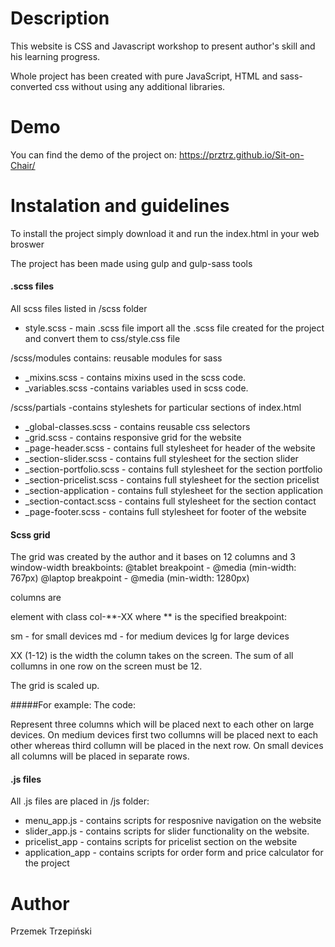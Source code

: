 # Description
This website is CSS and Javascript workshop to present author's skill and his learning progress.

Whole project has been created with pure JavaScript, HTML and sass-converted css without using any additional libraries.

# Demo
You can find the demo of the project on: https://prztrz.github.io/Sit-on-Chair/

# Instalation and guidelines
To install the project simply download it and run the index.html in your web broswer

The project has been made using gulp and gulp-sass tools

#### .scss files
All scss files listed in /scss folder

* style.scss - main .scss file import all the .scss file created for the project and convert them to css/style.css file

/scss/modules contains: reusable modules for sass
* \_mixins.scss - contains mixins used in the scss code.
* \_variables.scss -contains variables used in scss code.

/scss/partials -contains styleshets for particular sections of index.html
* \_global-classes.scss - contains reusable css selectors
* \_grid.scss - contains responsive grid for the website
* \_page-header.scss - contains full stylesheet for header of the website
* \_section-slider.scss - contains full stylesheet for the section slider
* \_section-portfolio.scss - contains full stylesheet for the section portfolio
* \_section-pricelist.scss - contains full stylesheet for the section pricelist
* \_section-application - contains full stylesheet for the section application
* \_section-contact.scss - contains full stylesheet for the section contact
* \_page-footer.scss - contains full stylesheet for footer of the website

#### Scss grid

The grid was created by the author and it bases on 12 columns and 3 window-width breakboints:
\@tablet breakpoint - \@media (min-width: 767px)
\@laptop breakpoint - \@media (min-width: 1280px)

columns are <div> element with class col-\*\*-XX
where \*\* is the specified breakpoint:

sm - for small devices
md - for medium devices
lg for large devices

XX (1-12) is the width the column takes on the screen. The sum of all collumns in one row on the screen must be 12.

The grid is scaled up.

#####For example:
The code:
<div class="col-sm-12 col-md-6 col-lg-4"></div>
<div class="col-sm-12 col-md-6 col-lg-4"></div>
<div class="col-sm-12 col-md-12 col-lg-4"></div>

Represent three columns which will be placed next to each other on large devices. On medium devices first two collumns will be placed next to each other whereas third collumn will be placed in the next row. On small devices all columns will be placed in separate rows.

#### .js files
All .js files are placed in /js folder:

* menu_app.js - contains scripts for resposnive navigation on the website
* slider_app.js - contains scripts for slider functionality on the website.
* pricelist_app - contains scripts for pricelist section on the website
* application_app - contains scripts for order form and price calculator for the project

# Author
Przemek Trzepiński
